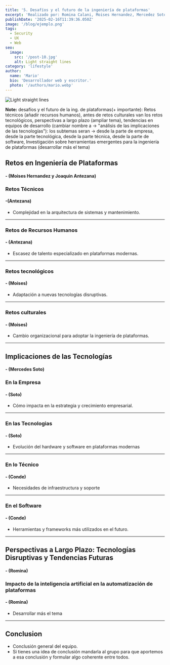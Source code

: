 ```yaml
---
title: '5. Desafíos y el futuro de la ingeniería de plataformas'
excerpt: 'Realizado por: Romina Calani, Moises Hernandez, Mercedez Soto, Joaquin Antezana y Santiago Conde. La ingeniería de plataformas enfrenta desafíos como la escalabilidad, la automatización y la adopción de DevOps. Este blog explora el presente y futuro de la disciplina, analizando tendencias clave, mejores prácticas y cómo las plataformas pueden optimizar la productividad y eficiencia en la industria tecnológica. 🚀'
publishDate: '2025-02-16T11:39:36.050Z'
image: '/blog/ejemplo.png'
tags:
  - Security
  - UX
  - Web
seo:
  image:
    src: '/post-10.jpg'
    alt: Light straight lines
category: 'lifestyle'
author:
  name: 'Mario'
  bio: 'Desarrollador web y escritor.'
  photo: '/authors/mario.webp'
---
```


![Light straight lines](/post-10.jpg)

**Note:** desafíos y el futuro de la ing. de plataformas(+ importante): Retos técnicos (añadir recursos humanos), antes de retos culturales van los retos tecnológicos, perspectivas a largo plazo (ampliar tema), tendencias en equipos de desarrollo (cambiar nombre a -> "análisis de las implicaciones de las tecnologías"): los subtemas seran -> desde la parte de empresa, desde la parte tecnológica, desde la parte técnica, desde la parte de software, Investigación sobre herramientas emergentes para la ingeniería de plataformas (desarrollar más el tema)

## **Retos en Ingeniería de Plataformas**

#### **- (Moises Hernandez y Joaquin Antezana)**

### **Retos Técnicos**

#### **-(Antezana)**

- Complejidad en la arquitectura de sistemas y mantenimiento.

---

### **Retos de Recursos Humanos**

#### **- (Antezana)**

- Escasez de talento especializado en plataformas modernas.

---

### **Retos tecnológicos**

#### **- (Moises)**

- Adaptación a nuevas tecnologías disruptivas.

---

### **Retos culturales**

#### **- (Moises)**

- Cambio organizacional para adoptar la ingeniería de plataformas.

---

## **Implicaciones de las Tecnologías**

#### **- (Mercedes Soto)**

### **En la Empresa**

#### **- (Soto)**

- Cómo impacta en la estrategia y crecimiento empresarial.

---

### **En las Tecnologias**

#### **- (Soto)**

- Evolución del hardware y software en plataformas modernas

---

### **En lo Técnico**

#### **- (Conde)**

- Necesidades de infraestructura y soporte

---

### **En el Software**

#### **- (Conde)**

- Herramientas y frameworks más utilizados en el futuro.

---

## **Perspectivas a Largo Plazo: Tecnologías Disruptivas y Tendencias Futuras**

#### **- (Romina)**

### **Impacto de la inteligencia artificial en la automatización de plataformas**

#### **- (Romina)**

- Desarrollar más el tema

---

## Conclusion

- Conclusión general del equipo.
- Si tienes una idea de conclusión mandarla al grupo para que aportemos a esa conclusión y formular algo coherente entre todos.
